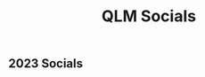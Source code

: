 ﻿---
layout: page
title: QLM Socials
subtitle:
---

## 2023 Socials
<script type="module" src="https://cdn.jsdelivr.net/npm/bsky-embed/dist/bsky-embed.es.js" async></script>
<bsky-embed feed="at://did:plc:rfrzhalcrvmrn6v3ycwrim44/feed/aaaopomsq22gw"></bsky-embed>
